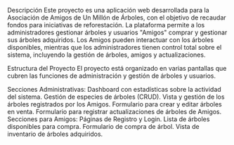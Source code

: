 Descripción
Este proyecto es una aplicación web desarrollada para la Asociación de Amigos de Un Millón de Árboles, con el objetivo de recaudar fondos para iniciativas de reforestación. La plataforma permite a los administradores gestionar árboles y usuarios "Amigos" comprar y gestionar sus árboles adquiridos. Los Amigos pueden interactuar con los árboles disponibles, mientras que los administradores tienen control total sobre el sistema, incluyendo la gestión de árboles, amigos y actualizaciones.

Estructura del Proyecto
El proyecto está organizado en varias pantallas que cubren las funciones de administración y gestión de árboles y usuarios.

Secciones Administrativas:
Dashboard con estadísticas sobre la actividad del sistema.
Gestión de especies de árboles (CRUD).
Vista y gestión de los árboles registrados por los Amigos.
Formulario para crear y editar árboles en venta.
Formulario para registrar actualizaciones de árboles de Amigos.
Secciones para Amigos:
Páginas de Registro y Login.
Lista de árboles disponibles para compra.
Formulario de compra de árbol.
Vista de inventario de árboles adquiridos.
